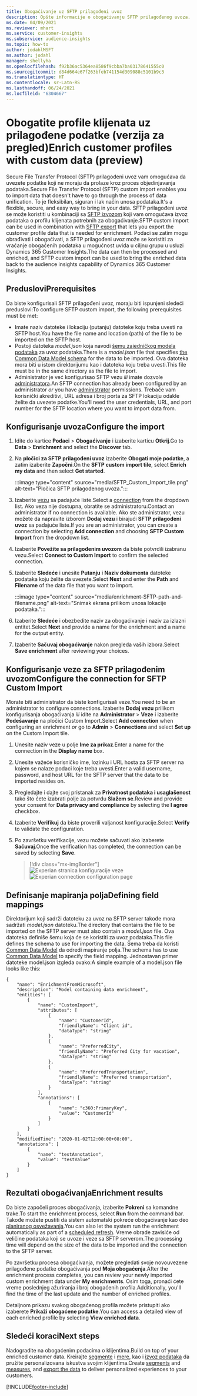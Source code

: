 ```yaml
---
title: Obogaćivanje uz SFTP prilagođeni uvoz
description: Opšte informacije o obogaćivanju SFTP prilagođenog uvoza.
ms.date: 04/09/2021
ms.reviewer: mhart
ms.service: customer-insights
ms.subservice: audience-insights
ms.topic: how-to
author: jodahlMSFT
ms.author: jodahl
manager: shellyha
ms.openlocfilehash: f92b36ac5364ea8586f9cbba7ba03178641555c0
ms.sourcegitcommit: d84d664e67f263bfeb741154d309088c5101b9c3
ms.translationtype: HT
ms.contentlocale: sr-Latn-RS
ms.lasthandoff: 06/24/2021
ms.locfileid: "6304667"
---
```

# <a name="enrich-customer-profiles-with-custom-data-preview"></a><span data-ttu-id="7d3b1-103">Obogatite profile klijenata uz prilagođene podatke (verzija za pregled)</span><span class="sxs-lookup"><span data-stu-id="7d3b1-103">Enrich customer profiles with custom data (preview)</span></span>

<span data-ttu-id="7d3b1-104">Secure File Transfer Protocol (SFTP) prilagođeni uvoz vam omogućava da uvezete podatke koji ne moraju da prolaze kroz proces objedinjavanja podataka.</span><span class="sxs-lookup"><span data-stu-id="7d3b1-104">Secure File Transfer Protocol (SFTP) custom import enables you to import data that doesn't have to go through the process of data unification.</span></span> <span data-ttu-id="7d3b1-105">To je fleksibilan, siguran i lak način unosa podataka.</span><span class="sxs-lookup"><span data-stu-id="7d3b1-105">It's a flexible, secure, and easy way to bring in your data.</span></span> <span data-ttu-id="7d3b1-106">SFTP prilagođeni uvoz se može koristiti u kombinaciji sa [SFTP izvozom](export-sftp.md) koji vam omogućava izvoz podataka o profilu klijenata potrebnih za obogaćivanje.</span><span class="sxs-lookup"><span data-stu-id="7d3b1-106">SFTP custom import can be used in combination with [SFTP export](export-sftp.md) that lets you export the customer profile data that is needed for enrichment.</span></span> <span data-ttu-id="7d3b1-107">Podaci se zatim mogu obrađivati i obogaćivati, a SFTP prilagođeni uvoz može se koristiti za vraćanje obogaćenih podataka u mogućnost uvida u ciljnu grupu u usluzi Dynamics 365 Customer Insights.</span><span class="sxs-lookup"><span data-stu-id="7d3b1-107">The data can then be processed and enriched, and SFTP custom import can be used to bring the enriched data back to the audience insights capability of Dynamics 365 Customer Insights.</span></span>

## <a name="prerequisites"></a><span data-ttu-id="7d3b1-108">Preduslovi</span><span class="sxs-lookup"><span data-stu-id="7d3b1-108">Prerequisites</span></span>

<span data-ttu-id="7d3b1-109">Da biste konfigurisali SFTP prilagođeni uvoz, moraju biti ispunjeni sledeći preduslovi:</span><span class="sxs-lookup"><span data-stu-id="7d3b1-109">To configure SFTP custom import, the following prerequisites must be met:</span></span>

- <span data-ttu-id="7d3b1-110">Imate naziv datoteke i lokaciju (putanju) datoteke koju treba uvesti na SFTP host.</span><span class="sxs-lookup"><span data-stu-id="7d3b1-110">You have the file name and location (path) of the file to be imported on the SFTP host.</span></span>
- <span data-ttu-id="7d3b1-111">Postoji datoteka *model.json* koja navodi [šemu zajedničkog modela podataka](/common-data-model/) za uvoz podataka.</span><span class="sxs-lookup"><span data-stu-id="7d3b1-111">There is a *model.json* file that specifies [the Common Data Model schema](/common-data-model/) for the data to be imported.</span></span> <span data-ttu-id="7d3b1-112">Ova datoteka mora biti u istom direktorijumu kao i datoteka koju treba uvesti.</span><span class="sxs-lookup"><span data-stu-id="7d3b1-112">This file must be in the same directory as the file to import.</span></span>
- <span data-ttu-id="7d3b1-113">Administrator je već konfigurisao SFTP vezu *ili* imate dozvole [administratora](permissions.md#administrator).</span><span class="sxs-lookup"><span data-stu-id="7d3b1-113">An SFTP connection has already been configured by an administrator *or* you have [administrator](permissions.md#administrator) permissions.</span></span> <span data-ttu-id="7d3b1-114">Trebaće vam korisnički akreditivi, URL adresa i broj porta za SFTP lokaciju odakle želite da uvezete podatke.</span><span class="sxs-lookup"><span data-stu-id="7d3b1-114">You'll need the user credentials, URL, and port number for the SFTP location where you want to import data from.</span></span>


## <a name="configure-the-import"></a><span data-ttu-id="7d3b1-115">Konfigurisanje uvoza</span><span class="sxs-lookup"><span data-stu-id="7d3b1-115">Configure the import</span></span>

1. <span data-ttu-id="7d3b1-116">Idite do kartice **Podaci** > **Obogaćivanje** i izaberite karticu **Otkrij**.</span><span class="sxs-lookup"><span data-stu-id="7d3b1-116">Go to **Data** > **Enrichment** and select the **Discover** tab.</span></span>

1. <span data-ttu-id="7d3b1-117">Na **pločici za SFTP prilagođeni uvoz** izaberite **Obogati moje podatke**, a zatim izaberite **Započni**.</span><span class="sxs-lookup"><span data-stu-id="7d3b1-117">On the **SFTP custom import tile**, select **Enrich my data** and then select **Get started**.</span></span>

   :::image type="content" source="media/SFTP_Custom_Import_tile.png" alt-text="Pločica SFTP prilagođenog uvoza.":::

1. <span data-ttu-id="7d3b1-119">Izaberite [vezu](connections.md) sa padajuće liste.</span><span class="sxs-lookup"><span data-stu-id="7d3b1-119">Select a [connection](connections.md) from the dropdown list.</span></span> <span data-ttu-id="7d3b1-120">Ako veza nije dostupna, obratite se administratoru.</span><span class="sxs-lookup"><span data-stu-id="7d3b1-120">Contact an administrator if no connection is available.</span></span> <span data-ttu-id="7d3b1-121">Ako ste administrator, vezu možete da napravite izborom **Dodaj vezu** i birajući **SFTP prilagođeni uvoz** sa padajuće liste.</span><span class="sxs-lookup"><span data-stu-id="7d3b1-121">If you are an administrator, you can create a connection by selecting **Add connection** and choosing **SFTP Custom Import** from the dropdown list.</span></span>

1. <span data-ttu-id="7d3b1-122">Izaberite **Povežite sa prilagođenim uvozom** da biste potvrdili izabranu vezu.</span><span class="sxs-lookup"><span data-stu-id="7d3b1-122">Select **Connect to Custom Import** to confirm the selected connection.</span></span>

1.  <span data-ttu-id="7d3b1-123">Izaberite **Sledeće** i unesite **Putanju** i **Naziv dokumenta** datoteke podataka koju želite da uvezete.</span><span class="sxs-lookup"><span data-stu-id="7d3b1-123">Select **Next** and enter the **Path** and **Filename** of the data file that you want to import.</span></span>

    :::image type="content" source="media/enrichment-SFTP-path-and-filename.png" alt-text="Snimak ekrana prilikom unosa lokacije podataka.":::

1. <span data-ttu-id="7d3b1-125">Izaberite **Sledeće** i obezbedite naziv za obogaćivanje i naziv za izlazni entitet.</span><span class="sxs-lookup"><span data-stu-id="7d3b1-125">Select **Next** and provide a name for the enrichment and a name for the output entity.</span></span> 

1. <span data-ttu-id="7d3b1-126">Izaberite **Sačuvaj obogaćivanje** nakon pregleda vaših izbora.</span><span class="sxs-lookup"><span data-stu-id="7d3b1-126">Select **Save enrichment** after reviewing your choices.</span></span>

## <a name="configure-the-connection-for-sftp-custom-import"></a><span data-ttu-id="7d3b1-127">Konfigurisanje veze za SFTP prilagođenim uvozom</span><span class="sxs-lookup"><span data-stu-id="7d3b1-127">Configure the connection for SFTP Custom Import</span></span> 

<span data-ttu-id="7d3b1-128">Morate biti administrator da biste konfigurisali veze.</span><span class="sxs-lookup"><span data-stu-id="7d3b1-128">You need to be an administrator to configure connections.</span></span> <span data-ttu-id="7d3b1-129">Izaberite **Dodaj vezu** prilikom konfigurisanja obogaćivanja *ili* idite na **Administrator** > **Veze** i izaberite **Podešavanje** na pločici Custom Import.</span><span class="sxs-lookup"><span data-stu-id="7d3b1-129">Select **Add connection** when configuring an enrichment *or* go to **Admin** > **Connections** and select **Set up** on the Custom Import tile.</span></span>

1. <span data-ttu-id="7d3b1-130">Unesite naziv veze u polje **Ime za prikaz**.</span><span class="sxs-lookup"><span data-stu-id="7d3b1-130">Enter a name for the connection in the **Display name** box.</span></span>

1. <span data-ttu-id="7d3b1-131">Unesite važeće korisničko ime, lozinku i URL hosta za SFTP server na kojem se nalaze podaci koje treba uvesti.</span><span class="sxs-lookup"><span data-stu-id="7d3b1-131">Enter a valid username, password, and host URL for the SFTP server that the data to be imported resides on.</span></span>

1. <span data-ttu-id="7d3b1-132">Pregledajte i dajte svoj pristanak za **Privatnost podataka i usaglašenost** tako što ćete izabrati polje za potvrdu **Slažem se**.</span><span class="sxs-lookup"><span data-stu-id="7d3b1-132">Review and provide your consent for **Data privacy and compliance** by selecting the **I agree** checkbox.</span></span>

1. <span data-ttu-id="7d3b1-133">Izaberite **Verifikuj** da biste proverili valjanost konfiguracije.</span><span class="sxs-lookup"><span data-stu-id="7d3b1-133">Select **Verify** to validate the configuration.</span></span>

1. <span data-ttu-id="7d3b1-134">Po završetku verifikacije, vezu možete sačuvati ako izaberete **Sačuvaj**.</span><span class="sxs-lookup"><span data-stu-id="7d3b1-134">Once the verification has completed, the connection can be saved by selecting **Save**.</span></span>

   > [!div class="mx-imgBorder"]
   > <span data-ttu-id="7d3b1-135">![Experian stranica konfiguracije veze](media/enrichment-SFTP-connection.png "Experian stranica konfiguracije veze")</span><span class="sxs-lookup"><span data-stu-id="7d3b1-135">![Experian connection configuration page](media/enrichment-SFTP-connection.png "Experian connection configuration page")</span></span>


## <a name="defining-field-mappings"></a><span data-ttu-id="7d3b1-136">Definisanje mapiranja polja</span><span class="sxs-lookup"><span data-stu-id="7d3b1-136">Defining field mappings</span></span> 

<span data-ttu-id="7d3b1-137">Direktorijum koji sadrži datoteku za uvoz na SFTP server takođe mora sadržati *model.json* datoteku.</span><span class="sxs-lookup"><span data-stu-id="7d3b1-137">The directory that contains the file to be imported on the SFTP server must also contain a *model.json* file.</span></span> <span data-ttu-id="7d3b1-138">Ova datoteka definiše šemu koja će se koristiti za uvoz podataka.</span><span class="sxs-lookup"><span data-stu-id="7d3b1-138">This file defines the schema to use for importing the data.</span></span> <span data-ttu-id="7d3b1-139">Šema treba da koristi [Common Data Model](/common-data-model/) da odredi mapiranje polja.</span><span class="sxs-lookup"><span data-stu-id="7d3b1-139">The schema has to use [Common Data Model](/common-data-model/) to specify the field mapping.</span></span> <span data-ttu-id="7d3b1-140">Jednostavan primer datoteke model.json izgleda ovako:</span><span class="sxs-lookup"><span data-stu-id="7d3b1-140">A simple example of a model.json file looks like this:</span></span>

```
{
    "name": "EnrichmentFromMicrosoft",
    "description": "Model containing data enrichment",
    "entities": [
        {
            "name": "CustomImport",
            "attributes": [
                {
                    "name": "CustomerId",
                    "friendlyName": "Client id",
                    "dataType": "string"
                },
                {
                    "name": "PreferredCity",
                    "friendlyName": "Preferred City for vacation",
                    "dataType": "string"
                },
                {
                    "name": "PreferredTransportation",
                    "friendlyName": "Preferred transportation",
                    "dataType": "string"
                }
            ],
            "annotations": [
                {
                    "name": "c360:PrimaryKey",
                    "value": "CustomerId"
                }
            ]
        }
    ],
    "modifiedTime": "2020-01-02T12:00:00+08:00",
    "annotations": [
        {
            "name": "testAnnotation",
            "value": "testValue"
        }
    ]
}
```

## <a name="enrichment-results"></a><span data-ttu-id="7d3b1-141">Rezultati obogaćivanja</span><span class="sxs-lookup"><span data-stu-id="7d3b1-141">Enrichment results</span></span>

<span data-ttu-id="7d3b1-142">Da biste započeli proces obogaćivanja, izaberite **Pokreni** sa komandne trake.</span><span class="sxs-lookup"><span data-stu-id="7d3b1-142">To start the enrichment process, select **Run** from the command bar.</span></span> <span data-ttu-id="7d3b1-143">Takođe možete pustiti da sistem automatski pokreće obogaćivanje kao deo [planiranog osvežavanja](system.md#schedule-tab).</span><span class="sxs-lookup"><span data-stu-id="7d3b1-143">You can also let the system run the enrichment automatically as part of a [scheduled refresh](system.md#schedule-tab).</span></span> <span data-ttu-id="7d3b1-144">Vreme obrade zavisiće od veličine podataka koji se uvoze i veze sa SFTP serverom.</span><span class="sxs-lookup"><span data-stu-id="7d3b1-144">The processing time will depend on the size of the data to be imported and the connection to the SFTP server.</span></span>

<span data-ttu-id="7d3b1-145">Po završetku procesa obogaćivanja, možete pregledati svoje novouvezene prilagođene podatke obogaćivanja pod **Moja obogaćenja**.</span><span class="sxs-lookup"><span data-stu-id="7d3b1-145">After the enrichment process completes, you can review your newly imported custom enrichment data under **My enrichments**.</span></span> <span data-ttu-id="7d3b1-146">Osim toga, pronaći ćete vreme poslednjeg ažuriranja i broj obogaćenih profila.</span><span class="sxs-lookup"><span data-stu-id="7d3b1-146">Additionally, you'll find the time of the last update and the number of enriched profiles.</span></span>

<span data-ttu-id="7d3b1-147">Detaljnom prikazu svakog obogaćenog profila možete pristupiti ako izaberete **Prikaži obogaćene podatke**.</span><span class="sxs-lookup"><span data-stu-id="7d3b1-147">You can access a detailed view of each enriched profile by selecting **View enriched data**.</span></span>

## <a name="next-steps"></a><span data-ttu-id="7d3b1-148">Sledeći koraci</span><span class="sxs-lookup"><span data-stu-id="7d3b1-148">Next steps</span></span>

<span data-ttu-id="7d3b1-149">Nadogradite na obogaćenim podacima o klijentima.</span><span class="sxs-lookup"><span data-stu-id="7d3b1-149">Build on top of your enriched customer data.</span></span> <span data-ttu-id="7d3b1-150">Kreirajte [segmente](segments.md) i [mere](measures.md), kao i [izvoz podataka](export-destinations.md) da pružite personalizovana iskustva svojim klijentima.</span><span class="sxs-lookup"><span data-stu-id="7d3b1-150">Create [segments](segments.md) and [measures](measures.md), and [export the data](export-destinations.md) to deliver personalized experiences to your customers.</span></span>

[!INCLUDE[footer-include](../includes/footer-banner.md)]
